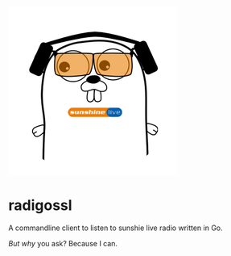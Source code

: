 ![radio gopher](./images/ssl-gopher.png)
# radigossl
A commandline client to listen to sunshie live radio written in Go.

*But why* you ask? Because I can.
